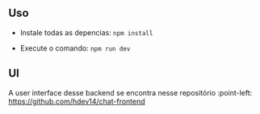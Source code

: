 ## Uso

- Instale todas as depencias:
```npm install```

- Execute o comando:
```npm run dev```

## UI
A user interface desse backend se encontra nesse repositório :point-left: https://github.com/hdev14/chat-frontend
